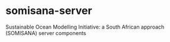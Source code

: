 # somisana-server
Sustainable Ocean Modelling Initiative: a South African approach (SOMISANA) server components

